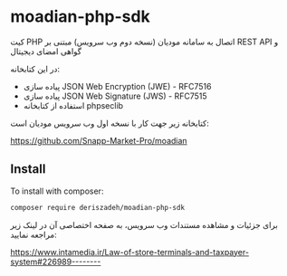 # moadian-php-sdk
کیت PHP اتصال به سامانه مودیان (نسخه دوم وب سرویس) مبتنی بر REST API و گواهی امضای دیجیتال

در این کتابخانه:
- پیاده سازی JSON Web Encryption (JWE) - RFC7516
- پیاده سازی  JSON Web Signature (JWS) - RFC7515
- استفاده از کتابخانه phpseclib

کتابخانه زیر جهت کار با نسخه اول وب سرویس مودیان است:

https://github.com/Snapp-Market-Pro/moadian




Install
-------

To install with composer:

```sh
composer require deriszadeh/moadian-php-sdk
```


برای جزئیات و مشاهده مستندات وب سرویس، به صفحه اختصاصی آن در لینک زیر مراجعه نمایید:

https://www.intamedia.ir/Law-of-store-terminals-and-taxpayer-system#226989--------
